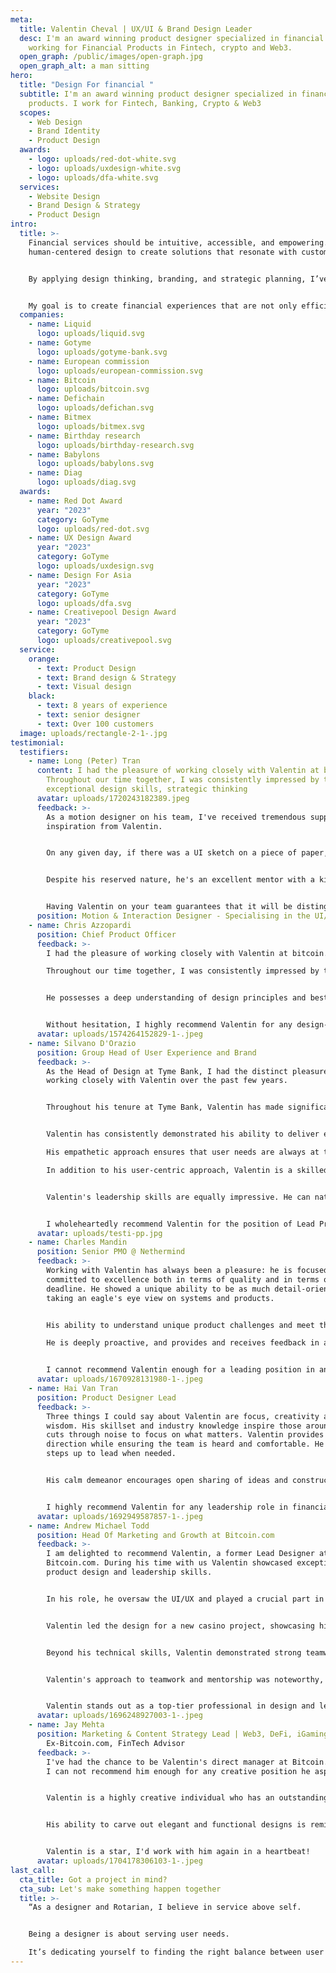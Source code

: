 ```yaml
---
meta:
  title: Valentin Cheval | UX/UI & Brand Design Leader
  desc: I'm an award winning product designer specialized in financial products. I
    working for Financial Products in Fintech, crypto and Web3.
  open_graph: /public/images/open-graph.jpg
  open_graph_alt: a man sitting
hero:
  title: "Design For financial "
  subtitle: I'm an award winning product designer specialized in financial
    products. I work for Fintech, Banking, Crypto & Web3
  scopes:
    - Web Design
    - Brand Identity
    - Product Design
  awards:
    - logo: uploads/red-dot-white.svg
    - logo: uploads/uxdesign-white.svg
    - logo: uploads/dfa-white.svg
  services:
    - Website Design
    - Brand Design & Strategy
    - Product Design
intro:
  title: >-
    Financial services should be intuitive, accessible, and empowering. I use
    human-centered design to create solutions that resonate with customers.


    By applying design thinking, branding, and strategic planning, I’ve helped banks, fintechs, and crypto businesses improve customer experience, increase engagement, and drive growth.


    My goal is to create financial experiences that are not only efficient but also enjoyable. I believe finance should be a positive force in people’s lives.
  companies:
    - name: Liquid
      logo: uploads/liquid.svg
    - name: Gotyme
      logo: uploads/gotyme-bank.svg
    - name: European commission
      logo: uploads/european-commission.svg
    - name: Bitcoin
      logo: uploads/bitcoin.svg
    - name: Defichain
      logo: uploads/defichan.svg
    - name: Bitmex
      logo: uploads/bitmex.svg
    - name: Birthday research
      logo: uploads/birthday-research.svg
    - name: Babylons
      logo: uploads/babylons.svg
    - name: Diag
      logo: uploads/diag.svg
  awards:
    - name: Red Dot Award
      year: "2023"
      category: GoTyme
      logo: uploads/red-dot.svg
    - name: UX Design Award
      year: "2023"
      category: GoTyme
      logo: uploads/uxdesign.svg
    - name: Design For Asia
      year: "2023"
      category: GoTyme
      logo: uploads/dfa.svg
    - name: Creativepool Design Award
      year: "2023"
      category: GoTyme
      logo: uploads/creativepool.svg
  service:
    orange:
      - text: Product Design
      - text: Brand design & Strategy
      - text: Visual design
    black:
      - text: 8 years of experience
      - text: senior designer
      - text: Over 100 customers
  image: uploads/rectangle-2-1-.jpg
testimonial:
  testifiers:
    - name: Long (Peter) Tran
      content: I had the pleasure of working closely with Valentin at bitcoin.com.
        Throughout our time together, I was consistently impressed by their
        exceptional design skills, strategic thinking
      avatar: uploads/1720243182389.jpeg
      feedback: >-
        As a motion designer on his team, I've received tremendous support and
        inspiration from Valentin.


        On any given day, if there was a UI sketch on a piece of paper, it belonged to Valentin. His deep knowledge of design is evident, and his work never fails to impress me. I've always been curious about what makes his work so distinct and beautiful. In my eyes, he is the finest designer on the team, known for his high-quality work (and his suits, of course).


        Despite his reserved nature, he's an excellent mentor with a kind heart. He's open about his failures and never brags about his successes. He always listens attentively and offers advice on not just my professional skills but also on interpersonal ones. His sense of humor keeps our conversations incredibly engaging. We've remained friends to this day.


        Having Valentin on your team guarantees that it will be distinguished by great suits, a notable beard, and exceptional design work (some sense of humor too).
      position: Motion & Interaction Designer - Specialising in the UI/UX industry
    - name: Chris Azzopardi
      position: Chief Product Officer
      feedback: >-
        I had the pleasure of working closely with Valentin at bitcoin.com.

        Throughout our time together, I was consistently impressed by their exceptional design skills, strategic thinking, and unwavering dedication to delivering exceptional user experiences.


        He possesses a deep understanding of design principles and best practices, which they seamlessly apply to create user-centric and visually compelling interfaces. His ability to translate complex product requirements into intuitive and engaging designs is truly remarkable.


        Without hesitation, I highly recommend Valentin for any design-related role. His unique blend of design expertise, strategic thinking, and collaborative spirit makes him an invaluable asset to any team. I am confident that he will continue to excel in his career and make significant contributions to the industry.
      avatar: uploads/1574264152829-1-.jpeg
    - name: Silvano D'Orazio
      position: Group Head of User Experience and Brand
      feedback: >-
        As the Head of Design at Tyme Bank, I had the distinct pleasure of
        working closely with Valentin over the past few years.


        Throughout his tenure at Tyme Bank, Valentin has made significant contributions to a wide range of projects. He played a key role in developing our new mobile banking app, praised for its user-friendly design and intuitive functionality. Valentin was instrumental in creating our new internal branding guidelines, which have helped establish a more cohesive and consistent brand identity across all touchpoints.


        Valentin has consistently demonstrated his ability to deliver exceptional results across a wide range of projects. He is passionate about creating products that not only meet user needs but also exceed their expectations, conducting user research and using insights from users to inform his design decisions.

        His empathetic approach ensures that user needs are always at the forefront of his mind.

        In addition to his user-centric approach, Valentin is a skilled UI designer. He has an innate ability to create visually appealing and aesthetically pleasing interfaces that are both engaging and intuitive.


        Valentin's leadership skills are equally impressive. He can naturally motivate and inspire his team members, creating a positive and productive work environment. He is also a great listener, always willing to take feedback from his team and stakeholders. His versatility is one of his greatest strengths. With his deep understanding of the entire product development process, Valentin seamlessly collaborates with cross-functional teams and stakeholders.


        I wholeheartedly recommend Valentin for the position of Lead Product Designer. He is also a great leader and motivator, and he can create a positive and productive work environment. I am confident that Valentin would be a valuable asset to any organisation.
      avatar: uploads/testi-pp.jpg
    - name: Charles Mandin
      position: Senior PMO @ Nethermind
      feedback: >-
        Working with Valentin has always been a pleasure: he is focused and
        committed to excellence both in terms of quality and in terms of
        deadline. He showed a unique ability to be as much detail-oriented as
        taking an eagle's eye view on systems and products.


        His ability to understand unique product challenges and meet them is outstanding, and he brought both vision and expertise during our multiple collaborations.

        He is deeply proactive, and provides and receives feedback in a professional and constructive manner.


        I cannot recommend Valentin enough for a leading position in any UX endeavour, and should the need ever arise his profile would sit on top of my recruitment shortlist.
      avatar: uploads/1670928131980-1-.jpeg
    - name: Hai Van Tran
      position: Product Designer Lead
      feedback: >-
        Three things I could say about Valentin are focus, creativity and
        wisdom. His skillset and industry knowledge inspire those around him. He
        cuts through noise to focus on what matters. Valentin provides clear
        direction while ensuring the team is heard and comfortable. He smoothly
        steps up to lead when needed.


        His calm demeanor encourages open sharing of ideas and constructive debate. Valentin fosters a collaborative environment where all can thrive. He maintains composure under pressure, driving results while mentoring teammates. Valentin motivates others through his committed work ethic.


        I highly recommend Valentin for any leadership role in financial services.
      avatar: uploads/1692949587857-1-.jpeg
    - name: Andrew Michael Todd
      position: Head Of Marketing and Growth at Bitcoin.com
      feedback: >-
        I am delighted to recommend Valentin, a former Lead Designer at
        Bitcoin.com. During his time with us Valentin showcased exceptional
        product design and leadership skills.


        In his role, he oversaw the UI/UX and played a crucial part in feature development and enhancing product experiences. His expertise with design tools like Figma, Sketch, and Adobe greatly contributed to the seamless execution of design phases from start to finish.


        Valentin led the design for a new casino project, showcasing his ability to handle complex tasks from concept to completion. His skill in collaborating across various departments and effectively incorporating feedback into designs was impressive.


        Beyond his technical skills, Valentin demonstrated strong teamwork, communication, and problem-solving abilities. He showed a consistent drive for improvement, seeking feedback to refine his work and processes.


        Valentin's approach to teamwork and mentorship was noteworthy, guiding junior designers with clarity. His dedication to his craft and his leadership qualities have set him apart as a professional in design.


        Valentin stands out as a top-tier professional in design and leadership. His blend of expertise, dedication, and vision make him an invaluable asset. I wholeheartedly recommend Valentin for any senior design or leadership role.
      avatar: uploads/1696248927003-1-.jpeg
    - name: Jay Mehta
      position: Marketing & Content Strategy Lead | Web3, DeFi, iGaming |
        Ex-Bitcoin.com, FinTech Advisor
      feedback: >-
        I've had the chance to be Valentin's direct manager at Bitcoin.com - and
        I can not recommend him enough for any creative position he aspires to!


        Valentin is a highly creative individual who has an outstanding ability to materialize unique design solutions with an innovative touch. He understands art styles and contextual styling like only a few others can. If rendering top-notch designs is his jackhammer, developing the backbone for UX with clean information architecture and wireframing for possible design solutions are his chisel and rake.


        His ability to carve out elegant and functional designs is reminiscent of a skilled artisan, chiseling away excess to reveal the essence of user experience. Ever so proactive, Valentin is on the top of his game when it comes to developing and delivering product design solutions.


        Valentin is a star, I'd work with him again in a heartbeat!
      avatar: uploads/1704178306103-1-.jpeg
last_call:
  cta_title: Got a project in mind?
  cta_sub: Let's make something happen together
  title: >-
    “As a designer and Rotarian, I believe in service above self.


    Being a designer is about serving user needs.

    It’s dedicating yourself to finding the right balance between user needs and business goals.
---
```

